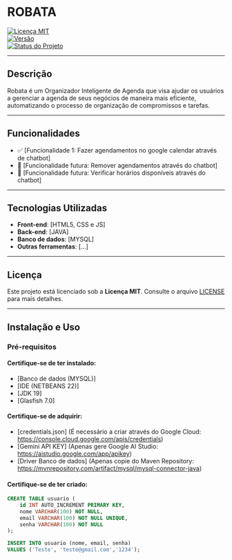 # **ROBATA**

[![Licença MIT](https://img.shields.io/badge/license-MIT-blue.svg)](https://opensource.org/licenses/MIT)  
[![Versão](https://img.shields.io/badge/version-0.1.2-brightgreen.svg)](https://semver.org/)  
[![Status do Projeto](https://img.shields.io/badge/status-em%20desenvolvimento-yellow.svg)]()

---

## **Descrição**
Robata é um Organizador Inteligente de Agenda que visa ajudar os usuários a gerenciar a agenda de seus negócios de maneira mais eficiente, automatizando o processo de organização de compromissos e tarefas.

---

## **Funcionalidades**
- ✅ [Funcionalidade 1: Fazer agendamentos no google calendar através de chatbot]
- 🚀 [Funcionalidade futura: Remover agendamentos através do chatbot]
- 🚀 [Funcionalidade futura: Verificar horários disponíveis através do chatbot]

---

## **Tecnologias Utilizadas**
- **Front-end**: [HTML5, CSS e JS]
- **Back-end**: [JAVA]
- **Banco de dados**: [MYSQL]
- **Outras ferramentas**: [...]

---

## **Licença**
Este projeto está licenciado sob a **Licença MIT**. Consulte o arquivo [LICENSE](LICENSE) para mais detalhes.

---

## **Instalação e Uso**

### **Pré-requisitos**

#### **Certifique-se de ter instalado:**
- [Banco de dados (MYSQL)]  
- [IDE (NETBEANS 22)]
- [JDK 19]
- [Glasfish 7.0]

#### **Certifique-se de adquirir:**
- [credentials.json] (É necessário a criar através do Google Cloud: https://console.cloud.google.com/apis/credentials)
- [Gemini API KEY] (Apenas gere Google AI Studio: https://aistudio.google.com/app/apikey)
- [Driver Banco de dados] (Apenas copie do Maven Repository: https://mvnrepository.com/artifact/mysql/mysql-connector-java)

#### **Certifique-se de ter criado:**
```sql
CREATE TABLE usuario (
    id INT AUTO_INCREMENT PRIMARY KEY,
    nome VARCHAR(100) NOT NULL,
    email VARCHAR(100) NOT NULL UNIQUE,
    senha VARCHAR(100) NOT NULL
);

INSERT INTO usuario (nome, email, senha)
VALUES ('Teste', 'teste@gmail.com','1234');
```
